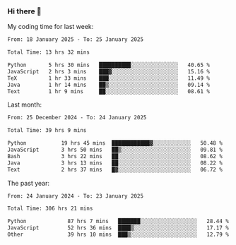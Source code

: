 ### Hi there 👋

My coding time for last week:

<!--START_SECTION:week-->

```txt
From: 18 January 2025 - To: 25 January 2025

Total Time: 13 hrs 32 mins

Python       5 hrs 30 mins   ██████████░░░░░░░░░░░░░░░   40.65 %
JavaScript   2 hrs 3 mins    ███▓░░░░░░░░░░░░░░░░░░░░░   15.16 %
TeX          1 hr 33 mins    ███░░░░░░░░░░░░░░░░░░░░░░   11.49 %
Java         1 hr 14 mins    ██▒░░░░░░░░░░░░░░░░░░░░░░   09.14 %
Text         1 hr 9 mins     ██░░░░░░░░░░░░░░░░░░░░░░░   08.61 %
```

<!--END_SECTION:week-->

Last month:

<!--START_SECTION:month-->

```txt
From: 25 December 2024 - To: 24 January 2025

Total Time: 39 hrs 9 mins

Python           19 hrs 45 mins  ████████████▓░░░░░░░░░░░░   50.48 %
JavaScript       3 hrs 50 mins   ██▒░░░░░░░░░░░░░░░░░░░░░░   09.81 %
Bash             3 hrs 22 mins   ██░░░░░░░░░░░░░░░░░░░░░░░   08.62 %
Java             3 hrs 13 mins   ██░░░░░░░░░░░░░░░░░░░░░░░   08.22 %
Text             2 hrs 37 mins   █▓░░░░░░░░░░░░░░░░░░░░░░░   06.72 %
```

<!--END_SECTION:month-->

The past year:

<!--START_SECTION:year-->

```txt
From: 24 January 2024 - To: 23 January 2025

Total Time: 306 hrs 21 mins

Python             87 hrs 7 mins   ███████░░░░░░░░░░░░░░░░░░   28.44 %
JavaScript         52 hrs 36 mins  ████▒░░░░░░░░░░░░░░░░░░░░   17.17 %
Other              39 hrs 10 mins  ███▒░░░░░░░░░░░░░░░░░░░░░   12.79 %
```

<!--END_SECTION:year-->
